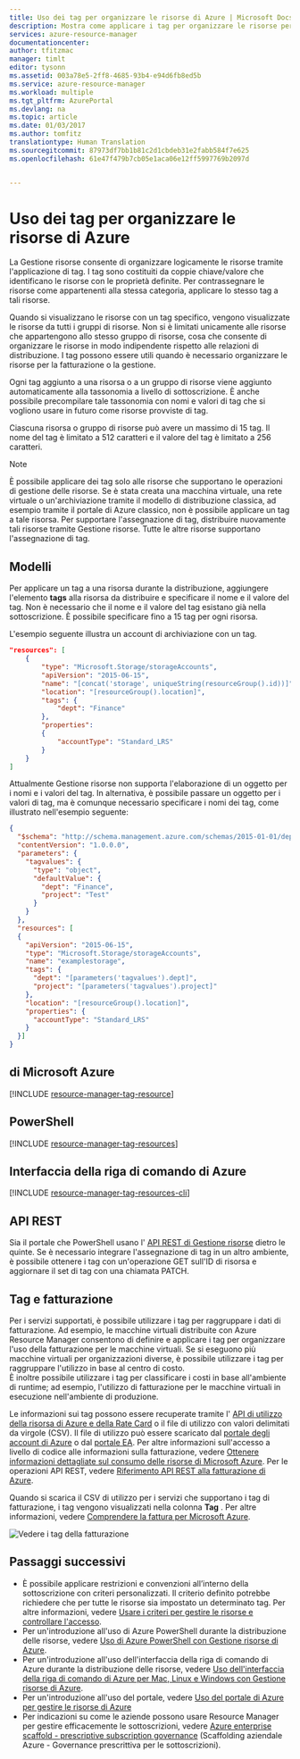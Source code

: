 ```yaml
---
title: Uso dei tag per organizzare le risorse di Azure | Microsoft Docs
description: Mostra come applicare i tag per organizzare le risorse per la fatturazione e la gestione.
services: azure-resource-manager
documentationcenter: 
author: tfitzmac
manager: timlt
editor: tysonn
ms.assetid: 003a78e5-2ff8-4685-93b4-e94d6fb8ed5b
ms.service: azure-resource-manager
ms.workload: multiple
ms.tgt_pltfrm: AzurePortal
ms.devlang: na
ms.topic: article
ms.date: 01/03/2017
ms.author: tomfitz
translationtype: Human Translation
ms.sourcegitcommit: 87973df7bb1b81c2d1cbdeb31e2fabb584f7e625
ms.openlocfilehash: 61e47f479b7cb05e1aca06e12ff5997769b2097d


---
```

# <a name="using-tags-to-organize-your-azure-resources"></a>Uso dei tag per organizzare le risorse di Azure
La Gestione risorse consente di organizzare logicamente le risorse tramite l'applicazione di tag. I tag sono costituiti da coppie chiave/valore che identificano le risorse con le proprietà definite. Per contrassegnare le risorse come appartenenti alla stessa categoria, applicare lo stesso tag a tali risorse.

Quando si visualizzano le risorse con un tag specifico, vengono visualizzate le risorse da tutti i gruppi di risorse. Non si è limitati unicamente alle risorse che appartengono allo stesso gruppo di risorse, cosa che consente di organizzare le risorse in modo indipendente rispetto alle relazioni di distribuzione. I tag possono essere utili quando è necessario organizzare le risorse per la fatturazione o la gestione.

Ogni tag aggiunto a una risorsa o a un gruppo di risorse viene aggiunto automaticamente alla tassonomia a livello di sottoscrizione. È anche possibile precompilare tale tassonomia con nomi e valori di tag che si vogliono usare in futuro come risorse provviste di tag.

Ciascuna risorsa o gruppo di risorse può avere un massimo di 15 tag. Il nome del tag è limitato a 512 caratteri e il valore del tag è limitato a 256 caratteri.

> [!NOTE]
> È possibile applicare dei tag solo alle risorse che supportano le operazioni di gestione delle risorse. Se è stata creata una macchina virtuale, una rete virtuale o un'archiviazione tramite il modello di distribuzione classica, ad esempio tramite il portale di Azure classico, non è possibile applicare un tag a tale risorsa. Per supportare l'assegnazione di tag, distribuire nuovamente tali risorse tramite Gestione risorse. Tutte le altre risorse supportano l'assegnazione di tag.
> 
> 

## <a name="templates"></a>Modelli
Per applicare un tag a una risorsa durante la distribuzione, aggiungere l'elemento **tags** alla risorsa da distribuire e specificare il nome e il valore del tag. Non è necessario che il nome e il valore del tag esistano già nella sottoscrizione. È possibile specificare fino a 15 tag per ogni risorsa.

L'esempio seguente illustra un account di archiviazione con un tag.

```json
"resources": [
    {
        "type": "Microsoft.Storage/storageAccounts",
        "apiVersion": "2015-06-15",
        "name": "[concat('storage', uniqueString(resourceGroup().id))]",
        "location": "[resourceGroup().location]",
        "tags": {
            "dept": "Finance"
        },
        "properties": 
        {
            "accountType": "Standard_LRS"
        }
    }
]
```

Attualmente Gestione risorse non supporta l'elaborazione di un oggetto per i nomi e i valori del tag. In alternativa, è possibile passare un oggetto per i valori di tag, ma è comunque necessario specificare i nomi dei tag, come illustrato nell'esempio seguente:

```json
{
  "$schema": "http://schema.management.azure.com/schemas/2015-01-01/deploymentTemplate.json#",
  "contentVersion": "1.0.0.0",
  "parameters": {
    "tagvalues": {
      "type": "object",
      "defaultValue": {
        "dept": "Finance",
        "project": "Test"
      }
    }
  },
  "resources": [
  {
    "apiVersion": "2015-06-15",
    "type": "Microsoft.Storage/storageAccounts",
    "name": "examplestorage",
    "tags": {
      "dept": "[parameters('tagvalues').dept]",
      "project": "[parameters('tagvalues').project]"
    },
    "location": "[resourceGroup().location]",
    "properties": {
      "accountType": "Standard_LRS"
    }
  }]
}
```

## <a name="portal"></a>di Microsoft Azure
[!INCLUDE [resource-manager-tag-resource](../../includes/resource-manager-tag-resources.md)]

## <a name="powershell"></a>PowerShell
[!INCLUDE [resource-manager-tag-resources](../../includes/resource-manager-tag-resources-powershell.md)]

## <a name="azure-cli"></a>Interfaccia della riga di comando di Azure
[!INCLUDE [resource-manager-tag-resources-cli](../../includes/resource-manager-tag-resources-cli.md)]

## <a name="rest-api"></a>API REST
Sia il portale che PowerShell usano l' [API REST di Gestione risorse](https://docs.microsoft.com/rest/api/resources/) dietro le quinte. Se è necessario integrare l'assegnazione di tag in un altro ambiente, è possibile ottenere i tag con un'operazione GET sull'ID di risorsa e aggiornare il set di tag con una chiamata PATCH.

## <a name="tags-and-billing"></a>Tag e fatturazione
Per i servizi supportati, è possibile utilizzare i tag per raggruppare i dati di fatturazione. Ad esempio, le macchine virtuali distribuite con Azure Resource Manager consentono di definire e applicare i tag per organizzare l'uso della fatturazione per le macchine virtuali. Se si eseguono più macchine virtuali per organizzazioni diverse, è possibile utilizzare i tag per raggruppare l'utilizzo in base al centro di costo.  
È inoltre possibile utilizzare i tag per classificare i costi in base all'ambiente di runtime; ad esempio, l'utilizzo di fatturazione per le macchine virtuali in esecuzione nell'ambiente di produzione.

Le informazioni sui tag possono essere recuperate tramite l' [API di utilizzo della risorsa di Azure e della Rate Card](../billing-usage-rate-card-overview.md) o il file di utilizzo con valori delimitati da virgole (CSV). Il file di utilizzo può essere scaricato dal [portale degli account di Azure](https://account.windowsazure.com/) o dal [portale EA](https://ea.azure.com). Per altre informazioni sull'accesso a livello di codice alle informazioni sulla fatturazione, vedere [Ottenere informazioni dettagliate sul consumo delle risorse di Microsoft Azure](../billing-usage-rate-card-overview.md). Per le operazioni API REST, vedere [Riferimento API REST alla fatturazione di Azure](https://msdn.microsoft.com/library/azure/1ea5b323-54bb-423d-916f-190de96c6a3c).

Quando si scarica il CSV di utilizzo per i servizi che supportano i tag di fatturazione, i tag vengono visualizzati nella colonna **Tag** . Per altre informazioni, vedere [Comprendere la fattura per Microsoft Azure](../billing/billing-understand-your-bill.md).

![Vedere i tag della fatturazione](./media/resource-group-using-tags/billing_csv.png)

## <a name="next-steps"></a>Passaggi successivi
* È possibile applicare restrizioni e convenzioni all’interno della sottoscrizione con criteri personalizzati. Il criterio definito potrebbe richiedere che per tutte le risorse sia impostato un determinato tag. Per altre informazioni, vedere [Usare i criteri per gestire le risorse e controllare l'accesso](resource-manager-policy.md).
* Per un'introduzione all'uso di Azure PowerShell durante la distribuzione delle risorse, vedere [Uso di Azure PowerShell con Gestione risorse di Azure](powershell-azure-resource-manager.md).
* Per un'introduzione all'uso dell'interfaccia della riga di comando di Azure durante la distribuzione delle risorse, vedere [Uso dell'interfaccia della riga di comando di Azure per Mac, Linux e Windows con Gestione risorse di Azure](xplat-cli-azure-resource-manager.md).
* Per un'introduzione all'uso del portale, vedere [Uso del portale di Azure per gestire le risorse di Azure](resource-group-portal.md)  
* Per indicazioni su come le aziende possono usare Resource Manager per gestire efficacemente le sottoscrizioni, vedere [Azure enterprise scaffold - prescriptive subscription governance](resource-manager-subscription-governance.md) (Scaffolding aziendale Azure - Governance prescrittiva per le sottoscrizioni).




<!--HONumber=Jan17_HO1-->


